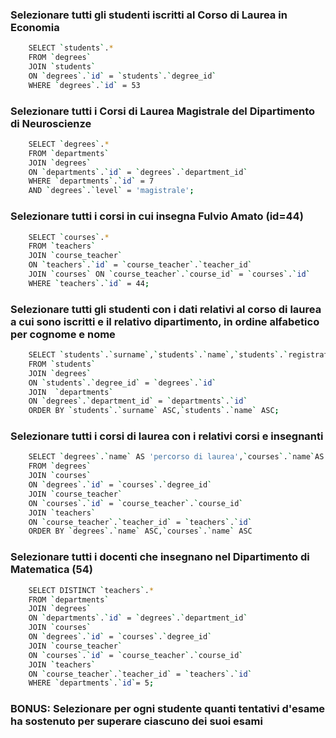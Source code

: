### Selezionare tutti gli studenti iscritti al Corso di Laurea in Economia
```bash
    SELECT `students`.* 
    FROM `degrees`
    JOIN `students`
    ON `degrees`.`id` = `students`.`degree_id`
    WHERE `degrees`.`id` = 53
```
### Selezionare tutti i Corsi di Laurea Magistrale del Dipartimento di Neuroscienze
```bash
    SELECT `degrees`.* 
    FROM `departments` 
    JOIN `degrees`
    ON `departments`.`id` = `degrees`.`department_id`
    WHERE `departments`.`id` = 7
    AND `degrees`.`level` = 'magistrale';
```
### Selezionare tutti i corsi in cui insegna Fulvio Amato (id=44)
```bash
    SELECT `courses`.*
    FROM `teachers` 
    JOIN `course_teacher` 
    ON `teachers`.`id` = `course_teacher`.`teacher_id` 
    JOIN `courses` ON `course_teacher`.`course_id` = `courses`.`id` 
    WHERE `teachers`.`id` = 44; 
```
### Selezionare tutti gli studenti con i dati relativi al corso di laurea a cui sono iscritti e il relativo dipartimento, in ordine alfabetico per cognome e nome
```bash
    SELECT `students`.`surname`,`students`.`name`,`students`.`registration_number`,`degrees`.*,`departments`.`name`
    FROM `students` 
    JOIN `degrees`
    ON `students`.`degree_id` = `degrees`.`id`
    JOIN  `departments` 
    ON `degrees`.`department_id` = `departments`.`id`
    ORDER BY `students`.`surname` ASC,`students`.`name` ASC;
```
### Selezionare tutti i corsi di laurea con i relativi corsi e insegnanti
```bash
    SELECT `degrees`.`name` AS 'percorso di laurea',`courses`.`name`AS 'corsi',`teachers`.`name`AS 'nome professore',`teachers`.`surname`AS 'cognome professore'
    FROM `degrees`
    JOIN `courses`
    ON `degrees`.`id` = `courses`.`degree_id`
    JOIN `course_teacher`
    ON `courses`.`id` = `course_teacher`.`course_id`
    JOIN `teachers`
    ON `course_teacher`.`teacher_id` = `teachers`.`id`
    ORDER BY `degrees`.`name` ASC,`courses`.`name` ASC 
```
### Selezionare tutti i docenti che insegnano nel Dipartimento di Matematica (54)
```bash
    SELECT DISTINCT `teachers`.* 
    FROM `departments` 
    JOIN `degrees` 
    ON `departments`.`id` = `degrees`.`department_id` 
    JOIN `courses` 
    ON `degrees`.`id` = `courses`.`degree_id` 
    JOIN `course_teacher` 
    ON `courses`.`id` = `course_teacher`.`course_id` 
    JOIN `teachers` 
    ON `course_teacher`.`teacher_id` = `teachers`.`id` 
    WHERE `departments`.`id`= 5; 
```
### BONUS: Selezionare per ogni studente quanti tentativi d'esame ha sostenuto per superare ciascuno dei suoi esami
```bash
```